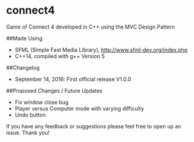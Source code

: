 # connect4
Game of Connect 4 developed in C++ using the MVC Design Pattern

##Made Using
* SFML (Simple Fast Media Library), http://www.sfml-dev.org/index.php
* C++14, compiled with g++ Version 5

##Changelog
* September 14, 2016: First official release V1.0.0

##Proposed Changes / Future Updates
* Fix window close bug
* Player versus Computer mode with varying difficulty
* Undo button

If you have any feedback or suggestions please feel free to open up an issue.
Thank you!
